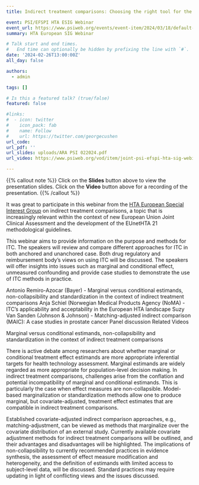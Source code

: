 ```yaml
---
title: Indirect treatment comparisons: Choosing the right tool for the job

event: PSI/EFSPI HTA ESIG Webinar
event_url: https://www.psiweb.org/events/event-item/2024/03/18/default-calendar/joint-psi-efspi-hta-sig-meeting-indirect-treatment-comparisons-choosing-the-right-tool-for-the-job
summary: HTA European SIG Webinar

# Talk start and end times.
#   End time can optionally be hidden by prefixing the line with `#`.
date: '2024-02-26T13:00:00Z'
all_day: false

authors:
  - admin

tags: []

# Is this a featured talk? (true/false)
featured: false

#links:
#  - icon: twitter
#    icon_pack: fab
#    name: Follow
#    url: https://twitter.com/georgecushen
url_code: 
url_pdf: ''
url_slides: uploads/ARA PSI 022024.pdf
url_video: https://www.psiweb.org/vod/item/joint-psi-efspi-hta-sig-webinar-indirect-treatment-comparisons---choosing-the-right-tool-for-the-job-(part-1)

---
```


{{% callout note %}}
Click on the **Slides** button above to view the presentation slides. 
Click on the **Video** button above for a recording of the presentation. 
{{% /callout %}}

It was great to participate in this webinar from the [HTA European Special Interest Group](https://psiweb.org/sigs-special-interest-groups/hta) on indirect treatment comparisons, a topic that is increasingly relevant within the context of new European Union Joint Clinical Assessment and the development of the EUnetHTA 21 methodological guidelines. 

This webinar aims to provide information on the purpose and methods for ITC. The speakers will review and compare different approaches for ITC in both anchored and unanchored case. Both drug regulatory and reimbursement body’s views on using ITC will be discussed. The speakers will offer insights into issues such as marginal and conditional effect, unmeasured confounding and provide case studies to demonstrate the use of ITC methods in practice. 

Antonio Remiro-Azocar (Bayer) - Marginal versus conditional estimands, non-collapsibility and standardization in the context of indirect treatment comparisons
Anja Schiel (Norwegian Medical Products Agency (NoMA) - ITC’s applicability and acceptability in the European HTA landscape
Suzy Van Sanden (Johnson & Johnson) - Matching-adjusted indirect comparison (MAIC): A case studies in prostate cancer
Panel discussion
Related Videos

Marginal versus conditional estimands, non-collapsibility and standardization in the context of indirect treatment comparisons

There is active debate among researchers about whether marginal or conditional treatment effect estimands are more appropriate inferential targets for health technology assessment. Marginal estimands are widely regarded as more appropriate for population-level decision making. In indirect treatment comparisons, challenges arise from the conflation and potential incompatibility of marginal and conditional estimands. This is particularly the case when effect measures are non-collapsible. Model-based marginalization or standardization methods allow one to produce marginal, but covariate-adjusted, treatment effect estimates that are compatible in indirect treatment comparisons.

Established covariate-adjusted indirect comparison approaches, e.g., matching-adjustment, can be viewed as methods that marginalize over the covariate distribution of an external study. Currently available covariate adjustment methods for indirect treatment comparisons will be outlined, and their advantages and disadvantages will be highlighted. The implications of non-collapsibility to currently recommended practices in evidence synthesis, the assessment of effect measure modification and heterogeneity, and the definition of estimands with limited access to subject-level data, will be discussed. Standard practices may require updating in light of conflicting views and the issues discussed.
